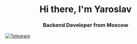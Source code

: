 <div id="header" align="center">
<h1>Hi there, I'm Yaroslav</h1>
<h3>Backend Developer from Moscow</h3>
</div>
<a href="https://t.me/starzkeeper">
<img src="https://img.shields.io/badge/Telegram-blue?style=for-the-
badge&logo=telegram&logoColor=white" alt="Telegram"/>
</a>
